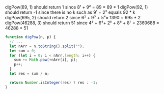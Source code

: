 digPow(89, 1) should return 1 since 8¹ + 9² = 89 = 89 * 1
digPow(92, 1) should return -1 since there is no k such as 9¹ + 2² equals 92 * k
digPow(695, 2) should return 2 since 6² + 9³ + 5⁴= 1390 = 695 * 2
digPow(46288, 3) should return 51 since 4³ + 6⁴+ 2⁵ + 8⁶ + 8⁷ = 2360688 = 46288 * 51


```js
function digPow(n, p) {
  // ...
  let nArr = n.toString().split("");
  let sum = 0;
  for (let i = 0; i < nArr.length; i++) {
    sum += Math.pow(+nArr[i], p);
    p++;
  }
  let res = sum / n;

  return Number.isInteger(res) ? res : -1;
}
```
